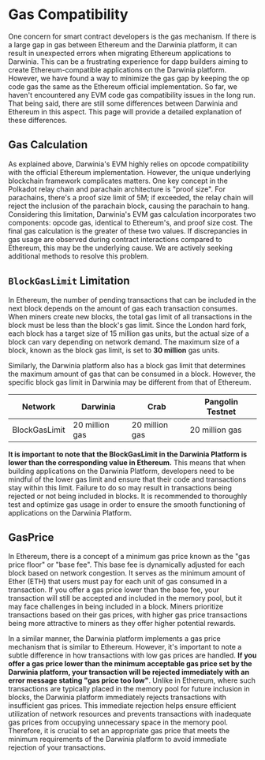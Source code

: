 # Gas Compatibility

One concern for smart contract developers is the gas mechanism. If there is a large gap in gas between Ethereum and the Darwinia platform, it can result in unexpected errors when migrating Ethereum applications to Darwinia. This can be a frustrating experience for dapp builders aiming to create Ethereum-compatible applications on the Darwinia platform. However, we have found a way to minimize the gas gap by keeping the op code gas the same as the Ethereum official implementation. So far, we haven't encountered any EVM code gas compatibility issues in the long run. That being said, there are still some differences between Darwinia and Ethereum in this aspect. This page will provide a detailed explanation of these differences.

## Gas Calculation

As explained above, Darwinia's EVM highly relies on opcode compatibility with the official Ethereum implementation. However, the unique underlying blockchain framework complicates matters. One key concept in the Polkadot relay chain and parachain architecture is "proof size". For parachains, there's a proof size limit of 5M; if exceeded, the relay chain will reject the inclusion of the parachain block, causing the parachain to hang. Considering this limitation, Darwinia's EVM gas calculation incorporates two components: opcode gas, identical to Ethereum's, and proof size cost. The final gas calculation is the greater of these two values. If discrepancies in gas usage are observed during contract interactions compared to Ethereum, this may be the underlying cause. We are actively seeking additional methods to resolve this problem.

## `BlockGasLimit` Limitation

In Ethereum, the number of pending transactions that can be included in the next block depends on the amount of gas each transaction consumes. When miners create new blocks, the total gas limit of all transactions in the block must be less than the block's gas limit. Since the London hard fork, each block has a target size of 15 million gas units, but the actual size of a block can vary depending on network demand. The maximum size of a block, known as the block gas limit, is set to **30 million** gas units.

Similarly, the Darwinia platform also has a block gas limit that determines the maximum amount of gas that can be consumed in a block. However, the specific block gas limit in Darwinia may be different from that of Ethereum.

| Network | Darwinia | Crab | Pangolin Testnet |
| --- | --- | --- | --- |
| BlockGasLimit | 20 million gas | 20 million gas | 20 million gas  |

**It is important to note that the BlockGasLimit in the Darwinia Platform is lower than the corresponding value in Ethereum.** This means that when building applications on the Darwinia Platform, developers need to be mindful of the lower gas limit and ensure that their code and transactions stay within this limit. Failure to do so may result in transactions being rejected or not being included in blocks. It is recommended to thoroughly test and optimize gas usage in order to ensure the smooth functioning of applications on the Darwinia Platform.

## GasPrice

In Ethereum, there is a concept of a minimum gas price known as the "gas price floor" or "base fee". This base fee is dynamically adjusted for each block based on network congestion. It serves as the minimum amount of Ether (ETH) that users must pay for each unit of gas consumed in a transaction. If you offer a gas price lower than the base fee, your transaction will still be accepted and included in the memory pool, but it may face challenges in being included in a block. Miners prioritize transactions based on their gas prices, with higher gas price transactions being more attractive to miners as they offer higher potential rewards.

In a similar manner, the Darwinia platform implements a gas price mechanism that is similar to Ethereum. However, it's important to note a subtle difference in how transactions with low gas prices are handled. **If you offer a gas price lower than the minimum acceptable gas price set by the Darwinia platform, your transaction will be rejected immediately with an error message stating "gas price too low"**. Unlike in Ethereum, where such transactions are typically placed in the memory pool for future inclusion in blocks, the Darwinia platform immediately rejects transactions with insufficient gas prices. This immediate rejection helps ensure efficient utilization of network resources and prevents transactions with inadequate gas prices from occupying unnecessary space in the memory pool. Therefore, it is crucial to set an appropriate gas price that meets the minimum requirements of the Darwinia platform to avoid immediate rejection of your transactions.